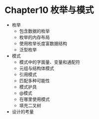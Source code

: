 # Chapter10 枚举与模式
- 枚举
    - 包含数据的枚举
    - 枚举的内存布局
    - 使用枚举长度富数据结构
    - 泛型枚举
- 模式
    - 模式中的字面量、变量和通配符
    - 元组与结构体模式
    - 引用模式
    - 匹配多种可能性
    - 模式护具
    - @模式
    - 在哪里使用模式
    - 填充二叉树
- 设计的考量